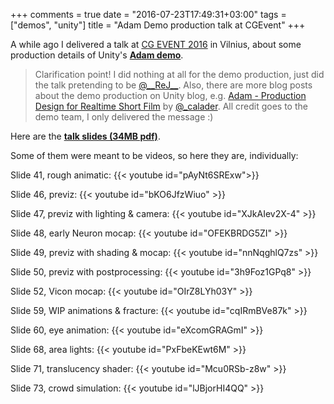 +++
comments = true
date = "2016-07-23T17:49:31+03:00"
tags = ["demos", "unity"]
title = "Adam Demo production talk at CGEvent"
+++

A while ago I delivered a talk at [CG EVENT 2016](http://www.cgevent.eu/) in Vilnius, about some
production details of Unity's **[Adam demo](http://unity3d.com/pages/adam)**.

> Clarification point! I did nothing at all for the demo production, just did the
> talk pretending to be [@\_\_ReJ\_\_](https://twitter.com/__rej__).
> Also, there are more blog posts about the demo production on Unity blog, e.g.
> [Adam - Production Design for Realtime Short Film](http://blogs.unity3d.com/2016/07/07/adam-production-design-for-the-real-time-short-film/)
> by [@_calader](https://twitter.com/_calader). All credit goes to the demo team,
> I only delivered the message :)

Here are the **[talk slides (34MB pdf)](/texts/files/2016_CgEvent_AdamDemoMaking.pdf)**.

Some of them were meant to be videos, so here they are, individually:

Slide 41, rough animatic:
{{< youtube id="pAyNt6SRExw">}}

Slide 46, previz:
{{< youtube id="bKO6JfzWiuo" >}}

Slide 47, previz with lighting & camera:
{{< youtube id="XJkAIev2X-4" >}}

Slide 48, early Neuron mocap:
{{< youtube id="OFEKBRDG5ZI" >}}

Slide 49, previz with shading & mocap:
{{< youtube id="nnNqghlQ7zs" >}}

Slide 50, previz with postprocessing:
{{< youtube id="3h9Foz1GPq8" >}}

Slide 52, Vicon mocap:
{{< youtube id="OIrZ8LYh03Y" >}}

Slide 59, WIP animations & fracture:
{{< youtube id="cqIRmBVe87k" >}}

Slide 60, eye animation:
{{< youtube id="eXcomGRAGmI" >}}

Slide 68, area lights:
{{< youtube id="PxFbeKEwt6M" >}}

Slide 71, translucency shader:
{{< youtube id="Mcu0RSb-z8w" >}}

Slide 73, crowd simulation:
{{< youtube id="lJBjorHI4QQ" >}}
